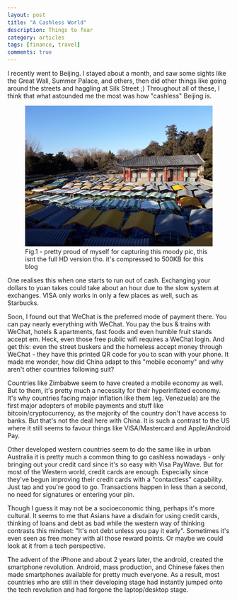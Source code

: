 ```yaml
---
layout: post
title: "A Cashless World"
description: Things to fear
category: articles
tags: [finance, travel]
comments: true
---
```


I recently went to Beijing. I stayed about a month, and saw some sights like the Great Wall, Summer Palace, and others, then did other things like going around the streets and haggling at Silk Street ;) Throughout all of these, I think that what astounded me the most was how "cashless" Beijing is.

<!-- more -->

<figure>
  <img src="/photos/2018-cashless-beijing.jpg">
  <figcaption>Fig.1 - pretty proud of myself for capturing this moody pic, this isnt the full HD version tho. it's compressed to 500KB for this blog</figcaption>
</figure>

One realises this when one starts to run out of cash. Exchanging your dollars to yuan takes could take about an hour due to the slow system at exchanges. VISA only works in only a few places as well, such as Starbucks.

Soon, I found out that WeChat is the preferred mode of payment there. You can pay nearly everything with WeChat. You pay the bus & trains with WeChat, hotels & apartments, fast foods and even humble fruit stands accept em. Heck, even those free public wifi requires a WeChat login. And get this: even the street buskers and the homeless accept money through WeChat - they have this printed QR code for you to scan with your phone. It made me wonder, how did China adapt to this "mobile economy" and why aren't other countries following suit?

Countries like Zimbabwe seem to have created a mobile economy as well. But to them, it's pretty much a necessity for their hyperinflated economy. It's why countries facing major inflation like them (eg. Venezuela) are the first major adopters of mobile payments and stuff like bitcoin/cryptocurrency, as the majority of the country don't have access to banks. But that's not the deal here with China. It is such a contrast to the US where it still seems to favour things like VISA/Mastercard and Apple/Android Pay. 

Other developed western countries seem to do the same like in urban Australia it is pretty much a common thing to go cashless nowadays - only bringing out your credit card since it's so easy with Visa PayWave. But for most of the Western world, credit cards are enough. Especially since they've begun improving their credit cards with a "contactless" capability. Just tap and you're good to go. Transactions happen in less than a second, no need for signatures or entering your pin. 

Though I guess it may not be a socioeconomic thing, perhaps it's more cultural. It seems to me that Asians have a disdain for using credit cards, thinking of loans and debt as bad while the western way of thinking contrasts this mindset: "It's not debt unless you pay it early". Sometimes it's even seen as free money with all those reward points. Or maybe we could look at it from a tech perspective. 

The advent of the iPhone and about 2 years later, the android, created the smartphone revolution. Android, mass production, and Chinese fakes then made smartphones available for pretty much everyone. As a result, most countries who are still in their developing stage had instantly jumped onto the tech revolution and had forgone the laptop/desktop stage.
